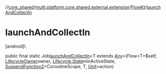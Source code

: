 //[core_shared](../../../index.md)/[multi.platform.core.shared.external.extension](../index.md)/[FlowKt](index.md)/[launchAndCollectIn](launch-and-collect-in.md)

# launchAndCollectIn

[android]\

public final static Job[launchAndCollectIn](launch-and-collect-in.md)&lt;T extends [Any](https://kotlinlang.org/api/latest/jvm/stdlib/kotlin/-any/index.html)&gt;(Flow&lt;T&gt;$self, [LifecycleOwner](https://developer.android.com/reference/kotlin/androidx/lifecycle/LifecycleOwner.html)owner, [Lifecycle.State](https://developer.android.com/reference/kotlin/androidx/lifecycle/Lifecycle.State.html)minActiveState, [SuspendFunction2](https://kotlinlang.org/api/latest/jvm/stdlib/kotlin.coroutines/-suspend-function2/index.html)&lt;CoroutineScope, T, [Unit](https://kotlinlang.org/api/latest/jvm/stdlib/kotlin/-unit/index.html)&gt;action)
